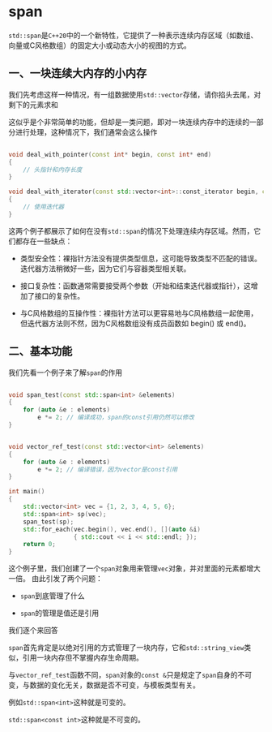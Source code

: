 # span

`std::span`是`C++20`中的一个新特性，它提供了一种表示连续内存区域（如数组、向量或C风格数组）的固定大小或动态大小的视图的方式。

## 一、一块连续大内存的小内存

我们先考虑这样一种情况，有一组数据使用`std::vector`存储，请你掐头去尾，对剩下的元素求和

这似乎是个非常简单的功能，但却是一类问题，即对一块连续内存中的连续的一部分进行处理，这种情况下，我们通常会这么操作

```c++

void deal_with_pointer(const int* begin, const int* end)
{
    // 头指针和内存长度
}

void deal_with_iterator(const std::vector<int>::const_iterator begin, const std::vector<int>::const_iterator end)
{
    // 使用迭代器
}

```

这两个例子都展示了如何在没有`std::span`的情况下处理连续内存区域。然而，它们都存在一些缺点：

* 类型安全性：裸指针方法没有提供类型信息，这可能导致类型不匹配的错误。迭代器方法稍微好一些，因为它们与容器类型相关联。

* 接口复杂性：函数通常需要接受两个参数（开始和结束迭代器或指针），这增加了接口的复杂性。
  
* 与C风格数组的互操作性：裸指针方法可以更容易地与C风格数组一起使用，但迭代器方法则不然，因为C风格数组没有成员函数如 begin() 或 end()。



## 二、基本功能

我们先看一个例子来了解`span`的作用

```c++

void span_test(const std::span<int> &elements)
{
    for (auto &e : elements)
        e *= 2; // 编译成功，span的const引用仍然可以修改
}


void vector_ref_test(const std::vector<int> &elements)
{
    for (auto &e : elements)
        e *= 2; // 编译错误，因为vector是const引用
}

int main()
{
    std::vector<int> vec = {1, 2, 3, 4, 5, 6};
    std::span<int> sp(vec);
    span_test(sp);
    std::for_each(vec.begin(), vec.end(), [](auto &i)
                  { std::cout << i << std::endl; });
    return 0;
}

```

这个例子里，我们创建了一个`span`对象用来管理`vec`对象，并对里面的元素都增大一倍。
由此引发了两个问题：

* `span`到底管理了什么
  
* `span`的管理是值还是引用
  
我们逐个来回答

`span`首先肯定是以绝对引用的方式管理了一块内存，它和`std::string_view`类似，引用一块内存但不掌握内存生命周期。

与`vector_ref_test`函数不同，`span`对象的`const &`只是规定了`span`自身的不可变，与数据的变化无关，数据是否不可变，与模板类型有关。

例如`std::span<int>`这种就是可变的。

`std::span<const int>`这种就是不可变的。

        
